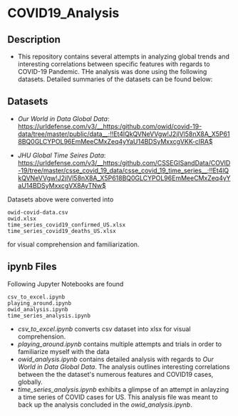 # COVID19_Analysis

## Description
* This repository contains several attempts in analyzing global trends and interesting correlations between specific features with regards to COVID-19 Pandemic. 
THe analysis was done using the following datasets. Detailed summaries of the datasets can be found below:

## Datasets 
 - _Our World in Data Global Data_: https://urldefense.com/v3/__https:/github.com/owid/covid-19-data/tree/master/public/data__;!!Et4lQkQVNeVVgw!J2jlVl58nX8A_X5P618BQ0GLCYPOL96EmMeeCMxZeq4yYaU14BDSyMxxcgVKK-cIRA$ 
 
-  _JHU Global Time Seires Data_: https://urldefense.com/v3/__https:/github.com/CSSEGISandData/COVID-19/tree/master/csse_covid_19_data/csse_covid_19_time_series__;!!Et4lQkQVNeVVgw!J2jlVl58nX8A_X5P618BQ0GLCYPOL96EmMeeCMxZeq4yYaU14BDSyMxxcgVX8AyTNw$

Datasets above were converted into 
```
owid-covid-data.csv
owid.xlsx
time_series_covid19_confirmed_US.xlsx
time_series_covid19_deaths_US.xlsx
```
for visual comprehension and familiarization. 

## ipynb Files
Following Jupyter Notebooks are found
```
csv_to_excel.ipynb
playing_around.ipynb
owid_analysis.ipynb
time_series_analysis.ipynb
```
- _csv_to_excel.ipynb_ converts csv dataset into xlsx for visual comprehension.
- _playing_around.ipynb_ contains multiple attempts and trials in order to familiarize myself with the data
- _owid_analysis.ipynb_ contains detailed analysis with regards to _Our World in Data Global Data_. The analysis outlines interesting correlations between the the dataset's numerous features and COVID19 cases, globally. 
- _time_series_analysis.ipynb_ exhibits a glimpse of an attempt in anlayzing a time series of COVID cases for US. This analysis file was meant to back up the analysis concluded in the _owid_analysis.ipynb_.
